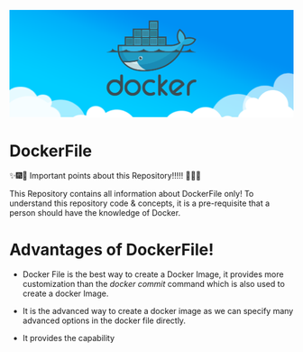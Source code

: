 ![Docker](Images/docker_image.png)


# DockerFile

:sparkles::fireworks::tada: Important points about this Repository!!!!! :tada::fireworks::sparkles:

This Repository contains all information about DockerFile only! To understand this repository code & concepts, it is a pre-requisite that a person should have the knowledge of Docker.

# Advantages of DockerFile!

- Docker File is the best way to create a Docker Image, it provides more customization than the <i>docker commit</i> command which is also used to create a docker Image.

- It is the advanced way to create a docker image as we can specify many advanced options in the docker file directly.

- It provides the capability
